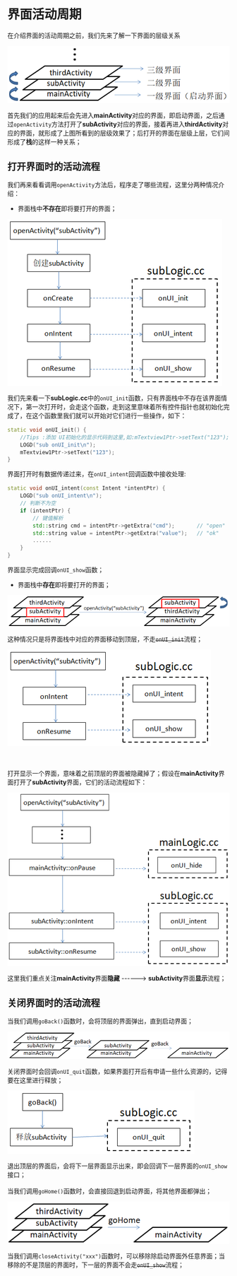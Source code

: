 # 界面活动周期
在介绍界面的活动周期之前，我们先来了解一下界面的层级关系

![](images/activity_hierarchy.png)

首先我们的应用起来后会先进入**mainActivity**对应的界面，即启动界面，之后通过`openActivity`方法打开了**subActivity**对应的界面，接着再进入**thirdActivity**对应的界面，就形成了上图所看到的层级效果了；后打开的界面在层级上层，它们间形成了**栈**的这样一种关系；

## 打开界面时的活动流程
我们再来看看调用`openActivity`方法后，程序走了哪些流程，这里分两种情况介绍：
* 界面栈中**不存在**即将要打开的界面；

![](images/openactivity_exist.png)

我们先来看一下**subLogic.cc**中的`onUI_init`函数，只有界面栈中不存在该界面情况下，第一次打开时，会走这个函数，走到这里意味着所有控件指针也就初始化完成了，在这个函数里我们就可以开始对它们进行一些操作，如下：
```c++
static void onUI_init() {
	//Tips :添加 UI初始化的显示代码到这里,如:mTextview1Ptr->setText("123");
	LOGD("sub onUI_init\n");
	mTextview1Ptr->setText("123");
}
```

界面打开时有数据传递过来，在`onUI_intent`回调函数中接收处理:
```c++
static void onUI_intent(const Intent *intentPtr) {
	LOGD("sub onUI_intent\n");
	// 判断不为空
	if (intentPtr) {
		// 键值解析
		std::string cmd = intentPtr->getExtra("cmd");		// "open"
		std::string value = intentPtr->getExtra("value");	// "ok"
		......
	}
}
```
界面显示完成回调`onUI_show`函数；

* 界面栈中**存在**即将要打开的界面；

![](images/openactivity_movetotop.png)

这种情况只是将界面栈中对应的界面移动到顶层，不走~~`onUI_init`~~流程；

![](images/openactivity_notexist.png)

<br/><br/>
打开显示一个界面，意味着之前顶层的界面被隐藏掉了；假设在**mainActivity**界面打开了**subActivity**界面，它们的活动流程如下：

![](images/activity_pause_and_resume.png)

这里我们重点关注**mainActivity**界面**隐藏** ------> **subActivity**界面**显示**流程；

## 关闭界面时的活动流程
当我们调用`goBack()`函数时，会将顶层的界面弹出，直到启动界面；

![](images/activity_goback.png)

关闭界面时会回调`onUI_quit`函数，如果界面打开后有申请一些什么资源的，记得要在这里进行释放；

![](images/activity_ui_quit.png)

退出顶层的界面后，会将下一层界面显示出来，即会回调下一层界面的`onUI_show`接口；<br/><br/>
当我们调用`goHome()`函数时，会直接回退到启动界面，将其他界面都弹出；

![](images/activity_gohome.png)

当我们调用`closeActivity("xxx")`函数时，可以移除除启动界面外任意界面；当移除的不是顶层的界面时，下一层的界面不会走~~`onUI_show`~~流程；